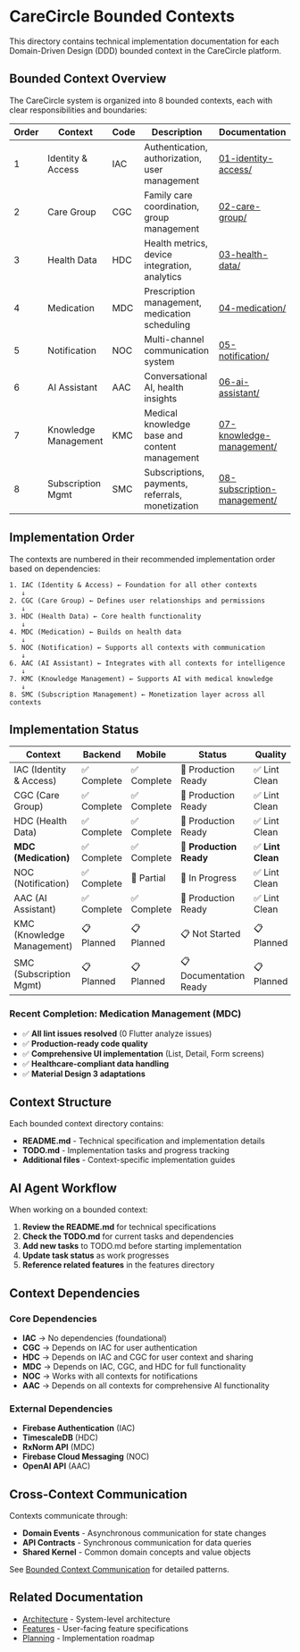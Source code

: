 # CareCircle Bounded Contexts

This directory contains technical implementation documentation for each Domain-Driven Design (DDD) bounded context in the CareCircle platform.

## Bounded Context Overview

The CareCircle system is organized into 8 bounded contexts, each with clear responsibilities and boundaries:

| Order | Context              | Code | Description                                    | Documentation                                        |
| ----- | -------------------- | ---- | ---------------------------------------------- | ---------------------------------------------------- |
| 1     | Identity & Access    | IAC  | Authentication, authorization, user management | [01-identity-access/](./01-identity-access/)         |
| 2     | Care Group           | CGC  | Family care coordination, group management     | [02-care-group/](./02-care-group/)                   |
| 3     | Health Data          | HDC  | Health metrics, device integration, analytics  | [03-health-data/](./03-health-data/)                 |
| 4     | Medication           | MDC  | Prescription management, medication scheduling | [04-medication/](./04-medication/)                   |
| 5     | Notification         | NOC  | Multi-channel communication system             | [05-notification/](./05-notification/)               |
| 6     | AI Assistant         | AAC  | Conversational AI, health insights             | [06-ai-assistant/](./06-ai-assistant/)               |
| 7     | Knowledge Management | KMC  | Medical knowledge base and content management  | [07-knowledge-management/](./07-knowledge-management/) |
| 8     | Subscription Mgmt    | SMC  | Subscriptions, payments, referrals, monetization | [08-subscription-management/](./08-subscription-management/) |

## Implementation Order

The contexts are numbered in their recommended implementation order based on dependencies:

```
1. IAC (Identity & Access) ← Foundation for all other contexts
   ↓
2. CGC (Care Group) ← Defines user relationships and permissions
   ↓
3. HDC (Health Data) ← Core health functionality
   ↓
4. MDC (Medication) ← Builds on health data
   ↓
5. NOC (Notification) ← Supports all contexts with communication
   ↓
6. AAC (AI Assistant) ← Integrates with all contexts for intelligence
   ↓
7. KMC (Knowledge Management) ← Supports AI with medical knowledge
   ↓
8. SMC (Subscription Management) ← Monetization layer across all contexts
```

## Implementation Status

| Context                    | Backend     | Mobile      | Status                  | Quality           |
| -------------------------- | ----------- | ----------- | ----------------------- | ----------------- |
| IAC (Identity & Access)    | ✅ Complete | ✅ Complete | 🚀 Production Ready     | ✅ Lint Clean     |
| CGC (Care Group)           | ✅ Complete | ✅ Complete | 🚀 Production Ready     | ✅ Lint Clean     |
| HDC (Health Data)          | ✅ Complete | ✅ Complete | 🚀 Production Ready     | ✅ Lint Clean     |
| **MDC (Medication)**       | ✅ Complete | ✅ Complete | 🚀 **Production Ready** | ✅ **Lint Clean** |
| NOC (Notification)         | ✅ Complete | 🔄 Partial  | 🔧 In Progress          | ✅ Lint Clean     |
| AAC (AI Assistant)         | ✅ Complete | ✅ Complete | 🚀 Production Ready     | ✅ Lint Clean     |
| KMC (Knowledge Management) | 📋 Planned  | 📋 Planned  | 📋 Not Started         | 📋 Planned        |
| SMC (Subscription Mgmt)    | 📋 Planned  | 📋 Planned  | 📋 Documentation Ready | 📋 Planned        |

### Recent Completion: Medication Management (MDC)

- ✅ **All lint issues resolved** (0 Flutter analyze issues)
- ✅ **Production-ready code quality**
- ✅ **Comprehensive UI implementation** (List, Detail, Form screens)
- ✅ **Healthcare-compliant data handling**
- ✅ **Material Design 3 adaptations**

## Context Structure

Each bounded context directory contains:

- **README.md** - Technical specification and implementation details
- **TODO.md** - Implementation tasks and progress tracking
- **Additional files** - Context-specific implementation guides

## AI Agent Workflow

When working on a bounded context:

1. **Review the README.md** for technical specifications
2. **Check the TODO.md** for current tasks and dependencies
3. **Add new tasks** to TODO.md before starting implementation
4. **Update task status** as work progresses
5. **Reference related features** in the features directory

## Context Dependencies

### Core Dependencies

- **IAC** → No dependencies (foundational)
- **CGC** → Depends on IAC for user authentication
- **HDC** → Depends on IAC and CGC for user context and sharing
- **MDC** → Depends on IAC, CGC, and HDC for full functionality
- **NOC** → Works with all contexts for notifications
- **AAC** → Depends on all contexts for comprehensive AI functionality

### External Dependencies

- **Firebase Authentication** (IAC)
- **TimescaleDB** (HDC)
- **RxNorm API** (MDC)
- **Firebase Cloud Messaging** (NOC)
- **OpenAI API** (AAC)

## Cross-Context Communication

Contexts communicate through:

- **Domain Events** - Asynchronous communication for state changes
- **API Contracts** - Synchronous communication for data queries
- **Shared Kernel** - Common domain concepts and value objects

See [Bounded Context Communication](../architecture/bounded-context-communication.md) for detailed patterns.

## Related Documentation

- [Architecture](../architecture/README.md) - System-level architecture
- [Features](../features/README.md) - User-facing feature specifications
- [Planning](../planning/README.md) - Implementation roadmap
